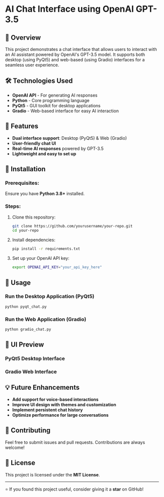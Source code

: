 # AI Chat Interface using OpenAI GPT-3.5

## 🚀 Overview

This project demonstrates a chat interface that allows users to interact with an AI assistant powered by OpenAI's GPT-3.5 model. It supports both desktop (using PyQt5) and web-based (using Gradio) interfaces for a seamless user experience.

## 🛠 Technologies Used

- **OpenAI API** - For generating AI responses
- **Python** - Core programming language
- **PyQt5** - GUI toolkit for desktop applications
- **Gradio** - Web-based interface for easy AI interaction

## 📌 Features

- **Dual interface support**: Desktop (PyQt5) & Web (Gradio)
- **User-friendly chat UI**
- **Real-time AI responses** powered by GPT-3.5
- **Lightweight and easy to set up**

## 🔧 Installation

### Prerequisites:

Ensure you have **Python 3.8+** installed.

### Steps:

1. Clone this repository:
   ```bash
   git clone https://github.com/yourusername/your-repo.git
   cd your-repo
   ```
2. Install dependencies:
   ```bash
   pip install -r requirements.txt
   ```
3. Set up your OpenAI API key:
   ```bash
   export OPENAI_API_KEY="your_api_key_here"
   ```

## 🚀 Usage

### Run the Desktop Application (PyQt5)

```bash
python pyqt_chat.py
```

### Run the Web Application (Gradio)

```bash
python gradio_chat.py
```

## 🎨 UI Preview

### PyQt5 Desktop Interface



### Gradio Web Interface



## 💡 Future Enhancements

- **Add support for voice-based interactions**
- **Improve UI design with themes and customization**
- **Implement persistent chat history**
- **Optimize performance for large conversations**

## 🤝 Contributing

Feel free to submit issues and pull requests. Contributions are always welcome!

## 📜 License

This project is licensed under the **MIT License**.

---

⭐ If you found this project useful, consider giving it a **star** on GitHub!

